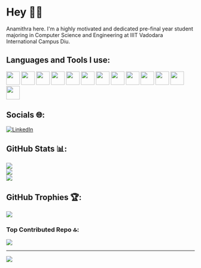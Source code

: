 # Hey 🙋‍♀️
Anamithra here. I'm a highly motivated and dedicated pre-final year student majoring in Computer Science and Engineering at IIIT Vadodara International Campus Diu.

## Languages and Tools I use:
<img style="width:36px" src="https://cdn.jsdelivr.net/gh/devicons/devicon@latest/icons/c/c-original.svg" /> <img style="width:36px" src="https://cdn.jsdelivr.net/gh/devicons/devicon@latest/icons/cplusplus/cplusplus-original.svg" /> <img style="width:36px" src="https://cdn.jsdelivr.net/gh/devicons/devicon@latest/icons/python/python-original.svg" /> <img style="width:36px" width="36px" src="https://cdn.jsdelivr.net/gh/devicons/devicon@latest/icons/html5/html5-original.svg" /> <img style="width:36px" src="https://cdn.jsdelivr.net/gh/devicons/devicon@latest/icons/css3/css3-original.svg" /> <img style="width:36px" src="https://cdn.jsdelivr.net/gh/devicons/devicon@latest/icons/javascript/javascript-original.svg" /> <img style="width:36px" src="https://cdn.jsdelivr.net/gh/devicons/devicon@latest/icons/react/react-original.svg" /> <img style="width:36px" src="https://cdn.jsdelivr.net/gh/devicons/devicon@latest/icons/nodejs/nodejs-original.svg" /> <img style="width:36px" src="https://cdn.jsdelivr.net/gh/devicons/devicon@latest/icons/mysql/mysql-original.svg" /> <img style="width:36px" src="https://cdn.jsdelivr.net/gh/devicons/devicon@latest/icons/numpy/numpy-original.svg" /> <img style="width:36px" src="https://cdn.jsdelivr.net/gh/devicons/devicon@latest/icons/pandas/pandas-original.svg" /> <img style="width:36px" src="https://cdn.jsdelivr.net/gh/devicons/devicon@latest/icons/git/git-original.svg" /> <img style="width:36px" src="https://cdn.jsdelivr.net/gh/devicons/devicon@latest/icons/vscode/vscode-original.svg" />

## Socials 🌐:
[![LinkedIn](https://img.shields.io/badge/LinkedIn-%230077B5.svg?logo=linkedin&logoColor=white)](https://linkedin.com/in/www.linkedin.com/in/anamithra-k-853b69232) 
## GitHub Stats 📊:
   ![](https://github-readme-stats.vercel.app/api?username=anamithrak15&theme=dark&hide_border=false&include_all_commits=false&count_private=false)<br/>
   ![](https://github-readme-streak-stats.herokuapp.com/?user=anamithrak15&theme=dark&hide_border=false)<br/>
   ![](https://github-readme-stats.vercel.app/api/top-langs/username=anamithrak15&theme=dark&hide_border=false&include_all_commits=false&count_private=false&layout=compact)

## GitHub Trophies 🏆:
![](https://github-profile-trophy.vercel.app/?username=anamithrak15&theme=radical&no-frame=false&no-bg=true&margin-w=4)

### Top Contributed Repo 🔝:
![](https://github-contributor-stats.vercel.app/api?username=anamithrak15&limit=5&theme=dark&combine_all_yearly_contributions=true)

---
[![](https://visitcount.itsvg.in/api?id=anamithrak15&icon=0&color=0)](https://visitcount.itsvg.in)


          
          
          
          
          

                    
                    
          
          
          
          
  
